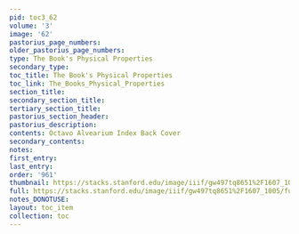 ```yaml
---
pid: toc3_62
volume: '3'
image: '62'
pastorius_page_numbers: 
older_pastorius_page_numbers: 
type: The Book's Physical Properties
secondary_type: 
toc_title: The Book's Physical Properties
toc_link: The_Books_Physical_Properties
section_title: 
secondary_section_title: 
tertiary_section_title: 
pastorius_section_header: 
pastorius_description: 
contents: Octavo Alvearium Index Back Cover
secondary_contents: 
notes: 
first_entry: 
last_entry: 
order: '961'
thumbnail: https://stacks.stanford.edu/image/iiif/gw497tq8651%2F1607_1005/full/100,/0/default.jpg
full: https://stacks.stanford.edu/image/iiif/gw497tq8651%2F1607_1005/full/full/0/default.jpg
notes_DONOTUSE: 
layout: toc_item
collection: toc
---
```

